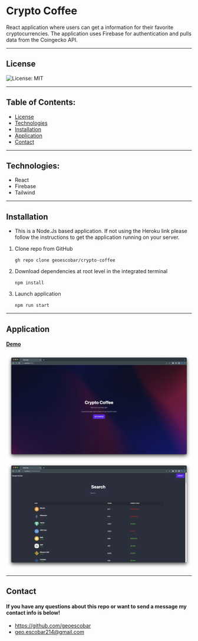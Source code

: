 # Crypto Coffee

React application where users can get a information for their favorite cryptocurrencies. The application uses Firebase for authentication and pulls data from the Coingecko API.

---

## License

![License: MIT](https://img.shields.io/badge/License-MIT-yellow.svg)

---

## Table of Contents:

- [License](#license)
- [Technologies](#technologies)
- [Installation](#installation)
- [Application](#application)
- [Contact](#contact)

---

## Technologies:

- React
- Firebase
- Tailwind

---

## Installation

- This is a Node.Js based application. If not using the Heroku link please follow the instructions to get the application running on your server.

1. Clone repo from GitHub

   ```
   gh repo clone geoescobar/crypto-coffee
   ```

2. Download dependencies at root level in the integrated terminal

   ```
   npm install
   ```

3. Launch application

   ```
   npm run start
   ```

---

## Application

#### [Demo](https://crypto-coffee-2022.web.app/)

![Repo](./assets/home.png)
![Repo](./assets/dashboard.png)

---

## Contact

#### If you have any questions about this repo or want to send a message my contact info is below!

- https://github.com/geoescobar
- geo.escobar214@gmail.com
